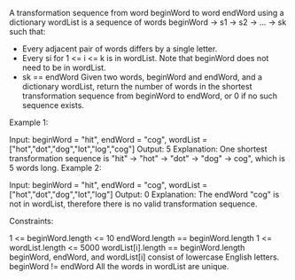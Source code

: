 A transformation sequence from word beginWord to word endWord using a dictionary wordList is a sequence of words beginWord -> s1 -> s2 -> ... -> sk such that:

  - Every adjacent pair of words differs by a single letter.
  - Every si for 1 <= i <= k is in wordList. Note that beginWord does not need to be in wordList.
  - sk == endWord
Given two words, beginWord and endWord, and a dictionary wordList, return the number of words in the shortest transformation sequence from beginWord to endWord, or 0 if no such sequence exists.

 

Example 1:

  Input: beginWord = "hit", endWord = "cog", wordList = ["hot","dot","dog","lot","log","cog"]
  Output: 5
  Explanation: One shortest transformation sequence is "hit" -> "hot" -> "dot" -> "dog" -> cog", which is 5 words long.
Example 2:

  Input: beginWord = "hit", endWord = "cog", wordList = ["hot","dot","dog","lot","log"]
  Output: 0
  Explanation: The endWord "cog" is not in wordList, therefore there is no valid transformation sequence.
 

Constraints:

  1 <= beginWord.length <= 10
  endWord.length == beginWord.length
  1 <= wordList.length <= 5000
  wordList[i].length == beginWord.length
  beginWord, endWord, and wordList[i] consist of lowercase English letters.
  beginWord != endWord
  All the words in wordList are unique.